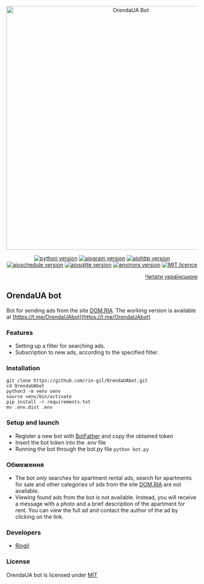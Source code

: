 <p align="center">
    <img src="https://repository-images.githubusercontent.com/559275297/4c8d91b7-c55c-4c70-8903-2f45ebcdab3f" alt="OrendaUA Bot" width="640">
</p>

<p align="center">
    <a href="https://www.python.org/downloads/release/python-3108/"><img src="https://img.shields.io/badge/python-v3.10-informational" alt="python version"></a>
    <a href="https://pypi.org/project/aiogram/2.22.1/"><img src="https://img.shields.io/badge/aiogram-v2.22.1-informational" alt="aiogram version"></a>
    <a href="https://pypi.org/project/aiohttp/3.8.1/"><img src="https://img.shields.io/badge/aiohttp-v3.8.1-informational" alt="aiohttp version"></a>
    <a href="https://pypi.org/project/aioschedule/0.5.2/"><img src="https://img.shields.io/badge/aioschedule-v0.5.2-informational" alt="aioschedule version"></a>
    <a href="https://pypi.org/project/aiosqlite/0.17.0/"><img src="https://img.shields.io/badge/aiosqlite-v0.17.0-informational" alt="aiosqlite version"></a>
    <a href="https://pypi.org/project/environs/9.5.0/"><img src="https://img.shields.io/badge/environs-v9.5.0-informational" alt="environs version"></a>
    <a href="https://github.com/rin-gil/OrendaUAbot/blob/master/LICENCE"><img src="https://img.shields.io/badge/licence-MIT-success" alt="MIT licence"></a>
</p>

<p align="right">
    <a href="https://github.com/rin-gil/OrendaUAbot/blob/master/README.ua.md">Читати українською</a>
</p>

## OrendaUA bot

Bot for sending ads from the site [DOM.RIA](https://dom.ria.com/uk/). The working version is available at [https://t.me/OrendaUAbot](https://t.me/OrendaUAbot)

### Features

* Setting up a filter for searching ads.
* Subscription to new ads, according to the specified filter.

### Installation

```
git clone https://github.com/rin-gil/OrendaUAbot.git
cd OrendaUAbot
python3 -m venv venv
source venv/bin/activate
pip install -r requirements.txt
mv .env.dist .env
```

### Setup and launch

* Register a new bot with [BotFather](https://t.me/BotFather) and copy the obtained token
* Insert the bot token into the .env file
* Running the bot through the bot.py file `python bot.py`

### Обмеження
* The bot only searches for apartment rental ads, search for apartments for sale and other categories of ads from the site [DOM.RIA](https://dom.ria.com/uk/) are not available.
* Viewing found ads from the bot is not available. Instead, you will receive a message with a photo and a brief description of the apartment for rent.
You can view the full ad and contact the author of the ad by clicking on the link.

### Developers

* [Ringil](https://github.com/rin-gil)

### License

OrendaUA bot is licensed under [MIT](https://github.com/rin-gil/OrendaUAbot/blob/master/LICENCE)
